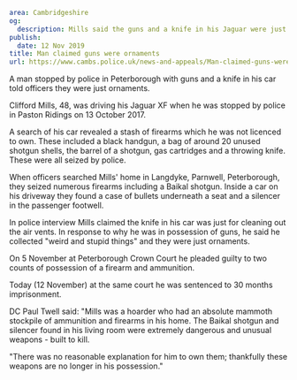 ```yaml
area: Cambridgeshire
og:
  description: Mills said the guns and a knife in his Jaguar were just ornaments.
publish:
  date: 12 Nov 2019
title: Man claimed guns were ornaments
url: https://www.cambs.police.uk/news-and-appeals/Man-claimed-guns-were-ornaments-sentenced
```

A man stopped by police in Peterborough with guns and a knife in his car told officers they were just ornaments.

Clifford Mills, 48, was driving his Jaguar XF when he was stopped by police in Paston Ridings on 13 October 2017.

A search of his car revealed a stash of firearms which he was not licenced to own. These included a black handgun, a bag of around 20 unused shotgun shells, the barrel of a shotgun, gas cartridges and a throwing knife. These were all seized by police.

When officers searched Mills' home in Langdyke, Parnwell, Peterborough, they seized numerous firearms including a Baikal shotgun. Inside a car on his driveway they found a case of bullets underneath a seat and a silencer in the passenger footwell.

In police interview Mills claimed the knife in his car was just for cleaning out the air vents. In response to why he was in possession of guns, he said he collected "weird and stupid things" and they were just ornaments.

On 5 November at Peterborough Crown Court he pleaded guilty to two counts of possession of a firearm and ammunition.

Today (12 November) at the same court he was sentenced to 30 months imprisonment.

DC Paul Twell said: "Mills was a hoarder who had an absolute mammoth stockpile of ammunition and firearms in his home. The Baikal shotgun and silencer found in his living room were extremely dangerous and unusual weapons - built to kill.

"There was no reasonable explanation for him to own them; thankfully these weapons are no longer in his possession."
